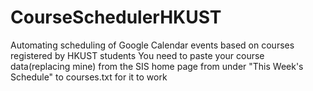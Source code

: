 # CourseSchedulerHKUST
Automating scheduling of Google Calendar events based on courses registered by HKUST students
You need to paste your course data(replacing mine) from the SIS home page from under "This Week's Schedule" 
to courses.txt for it to work
